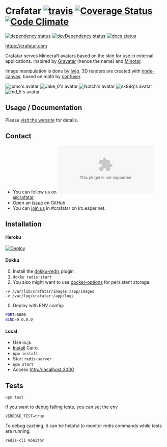 # Crafatar [![travis](https://img.shields.io/travis/crafatar/crafatar.svg?style=flat)](https://travis-ci.org/crafatar/crafatar/) [![Coverage Status](https://img.shields.io/coveralls/crafatar/crafatar.svg?style=flat)](https://coveralls.io/r/crafatar/crafatar) [![Code Climate](https://codeclimate.com/github/crafatar/crafatar/badges/gpa.svg)](https://codeclimate.com/github/crafatar/crafatar)
[![dependency status](https://img.shields.io/david/crafatar/crafatar.svg?style=flat)](https://david-dm.org/crafatar/crafatar) [![devDependency status](https://img.shields.io/david/dev/crafatar/crafatar.svg?style=flat)](https://david-dm.org/crafatar/crafatar#info=devDependencies) [![docs status](http://inch-ci.org/github/crafatar/crafatar.svg?branch=master&style=shields)](http://inch-ci.org/github/crafatar/crafatar)

https://crafatar.com

Crafatar serves Minecraft avatars based on the skin for use in external applications.
Inspired by [Gravatar](https://gravatar.com) (hence the name) and [Minotar](https://minotar.net).

Image manipulation is done by [lwip](https://github.com/EyalAr/lwip). 3D renders are created with [node-canvas](https://github.com/Automattic/node-canvas), based on math by [confuser](https://github.com/confuser/serverless-mc-skin-viewer).

![jomo's avatar](https://crafatar.com/avatars/ae795aa86327408e92ab25c8a59f3ba1?size=128) ![Jake_0's avatar](https://crafatar.com/avatars/2d5aa9cdaeb049189930461fc9b91cc5?size=128) ![Notch's avatar](https://crafatar.com/avatars/069a79f444e94726a5befca90e38aaf5?size=128) ![sk89q's avatar](https://crafatar.com/avatars/0ea8eca3dbf647cc9d1ac64551ca975c?size=128) ![md_5's avatar](https://crafatar.com/avatars/af74a02d19cb445bb07f6866a861f783?size=128) 
## Usage / Documentation

Please [visit the website](https://crafatar.com) for details.

## Contact

* You can follow us on [![t](https://favicons.githubusercontent.com/twitter.com)@crafatar](https://twitter.com/crafatar)
* Open an [issue](https://github.com/crafatar/crafatar/issues/) on GitHub
* You can [join us](https://webchat.esper.net/?channels=crafatar) in #crafatar on irc.esper.net.

## Installation

#### Heroku
[![Deploy](https://www.herokucdn.com/deploy/button.svg)](https://heroku.com/deploy)

#### Dokku
0. Install the [dokku-redis](https://github.com/ohardy/dokku-redis#redis-plugin-for-dokku) plugin
0. `dokku redis:start`
0. You also might want to use [docker-options](https://github.com/dyson/dokku-docker-options) for persistent storage:

  ```docker
  -v /var/lib/crafatar/images:/app/images
  -v /var/log/crafatar:/app/logs
  ```
0. Deploy with ENV config:

  ```bash
  PORT=5000
  BIND=0.0.0.0
  ```

#### Local
* Use io.js
* [Install](https://github.com/Automattic/node-canvas/wiki) Cairo.
* `npm install`
* Start `redis-server`
* `npm start`
* Access [http://localhost:3000](http://localhost:3000)


## Tests
```shell
npm test
```

If you want to debug failing tests, you can set the env
```shell
VERBOSE_TEST=true
```

To debug caching, it can be helpful to monitor redis commands while tests are running:
```shell
redis-cli monitor
```